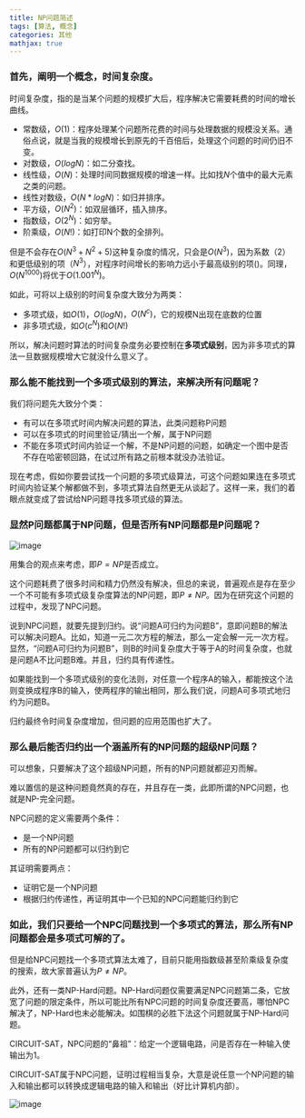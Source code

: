 ```yaml
---
title: NP问题简述
tags: [算法, 概念]
categories: 其他
mathjax: true
---
```


### 首先，阐明一个概念，时间复杂度。

时间复杂度，指的是当某个问题的规模扩大后，程序解决它需要耗费的时间的增长曲线。

- 常数级，$O(1)$：程序处理某个问题所花费的时间与处理数据的规模没关系。通俗点说，就是当我的规模增长到原先的千百倍后，处理这个问题的时间仍旧不变。
- 对数级，$O(logN)$：如二分查找。
- 线性级，$O(N)$：处理时间同数据规模的增速一样。比如找$N$个值中的最大元素之类的问题。
- 线性对数级，$O(N*logN)$：如归并排序。
- 平方级，$O(N^2)$：如双层循环，插入排序。
- 指数级，$O(2^N)$：如穷举。 
- 阶乘级，$O(N!)$：如打印N个数的全排列。

但是不会存在$O(N^3 + N^2 + 5)$这种复杂度的情况，只会是$O(N^3)$，因为系数（$2$）和更低级别的项（$N^3$），对程序时间增长的影响力远小于最高级别的项()。同理，$O(N^{1000})$将优于$O(1.001^N)$。

如此，可将以上级别的时间复杂度大致分为两类：
- 多项式级，如$O(1)$，$O(logN)$，$O(N^c)$，它的规模N出现在底数的位置
- 非多项式级，如$O(c^N)$和$O(N!)$

所以，解决问题时算法的时间复杂度务必要控制在**多项式级别**，因为非多项式的算法一旦数据规模增大它就没什么意义了。

### 那么能不能找到一个多项式级别的算法，来解决所有问题呢？

我们将问题先大致分个类：

- 有可以在多项式时间内解决问题的算法，此类问题称P问题
- 可以在多项式的时间里验证/猜出一个解，属于NP问题
- 不能在多项式时间内验证一个解，不是NP问题的问题，如确定一个图中是否不存在哈密顿回路，在试过所有路之前根本就没办法验证。

现在考虑，假如你要尝试找一个问题的多项式级算法，可这个问题如果连在多项式时间内验证某个解都做不到，多项式算法自然更无从谈起了。这样一来，我们的着眼点就变成了尝试给NP问题寻找多项式级的算法。

### 显然P问题都属于NP问题，但是否所有NP问题都是P问题呢？

![image](http://ow5t5k2fx.bkt.clouddn.com/NP.png)

用集合的观点来考虑，即$P = NP$是否成立。

这个问题耗费了很多时间和精力仍然没有解决，但总的来说，普遍观点是存在至少一个不可能有多项式级复杂度算法的NP问题，即$P \neq NP$。因为在研究这个问题的过程中，发现了NPC问题。

说到NPC问题，就要先提到归约。说“问题A可归约为问题B”，意即问题B的解法可以解决问题A。比如，知道一元二次方程的解法，那么一定会解一元一次方程。显然，“问题A可归约为问题B”，则B的时间复杂度大于等于A的时间复杂度，也就是问题A不比问题B难。并且，归约具有传递性。

如果能找到一个多项式级别的变化法则，对任意一个程序A的输入，都能按这个法则变换成程序B的输入，使两程序的输出相同，那么我们说，问题A可多项式地归约为问题B。

归约最终令时间复杂度增加，但问题的应用范围也扩大了。

### 那么最后能否归约出一个涵盖所有的NP问题的超级NP问题？

可以想象，只要解决了这个超级NP问题，所有的NP问题就都迎刃而解。

难以置信的是这种问题竟然真的存在，并且存在一类，此即所谓的NPC问题，也就是NP-完全问题。

NPC问题的定义需要两个条件：
- 是一个NP问题
- 所有的NP问题都可以归约到它

其证明需要两点：
- 证明它是一个NP问题
- 根据归约传递性，再证明其中一个已知的NPC问题能归约到它

### 如此，我们只要给一个NPC问题找到一个多项式的算法，那么所有NP问题都会是多项式可解的了。

但是给NPC问题找一个多项式算法太难了，目前只能用指数级甚至阶乘级复杂度的搜索，故大家普遍认为$P \neq NP$。

此外，还有一类NP-Hard问题。NP-Hard问题仅需要满足NPC问题第二条，它放宽了问题的限定条件，所以可能比所有NPC问题的时间复杂度还要高，哪怕NPC解决了，NP-Hard也未必能解决。如围棋的必胜下法这个问题就属于NP-Hard问题。

CIRCUIT-SAT，NPC问题的“鼻祖”：给定一个逻辑电路，问是否存在一种输入使输出为1。

CIRCUIT-SAT属于NPC问题，证明过程相当复杂，大意是说任意一个NP问题的输入和输出都可以转换成逻辑电路的输入和输出（好比计算机内部）。

![image](http://ow5t5k2fx.bkt.clouddn.com/npc.png)
